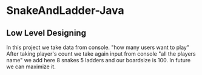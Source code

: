 # SnakeAndLadder-Java
## Low Level Designing
In this project we take data from console. "how many users want to play"
After taking player's count we take again input from console "all the players name"
we add here 8 snakes
5 ladders
and our boardsize is 100. In future we can maximize it.
 
